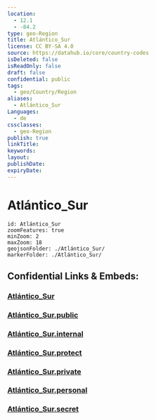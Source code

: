 ```yaml
---
location:
  - 12.1
  - -84.2
type: geo-Region
title: Atlántico_Sur
license: CC BY-SA 4.0
source: https://datahub.io/core/country-codes
isDeleted: false
isReadOnly: false
draft: false
confidential: public
tags:
  - geo/Country/Region
aliases:
  - Atlántico_Sur
Languages:
  - de
cssclasses:
  - geo-Region
publish: true
linkTitle:
keywords:
layout:
publishDate:
expiryDate:
---
```


# Atlántico_Sur

```leaflet
id: Atlántico_Sur
zoomFeatures: true 
minZoom: 2 
maxZoom: 18
geojsonFolder: ./Atlántico_Sur/
markerFolder: ./Atlántico_Sur/
```


## Confidential Links & Embeds: 

### [Atlántico_Sur](/_Standards/Earth/Continent/America~Central/Nicaragua/departments~Nicaragua/Atlántico_Sur.md) 

### [Atlántico_Sur.public](/_public/Earth/Continent/America~Central/Nicaragua/departments~Nicaragua/Atlántico_Sur.public.md) 

### [Atlántico_Sur.internal](/_internal/Earth/Continent/America~Central/Nicaragua/departments~Nicaragua/Atlántico_Sur.internal.md) 

### [Atlántico_Sur.protect](/_protect/Earth/Continent/America~Central/Nicaragua/departments~Nicaragua/Atlántico_Sur.protect.md) 

### [Atlántico_Sur.private](/_private/Earth/Continent/America~Central/Nicaragua/departments~Nicaragua/Atlántico_Sur.private.md) 

### [Atlántico_Sur.personal](/_personal/Earth/Continent/America~Central/Nicaragua/departments~Nicaragua/Atlántico_Sur.personal.md) 

### [Atlántico_Sur.secret](/_secret/Earth/Continent/America~Central/Nicaragua/departments~Nicaragua/Atlántico_Sur.secret.md)

